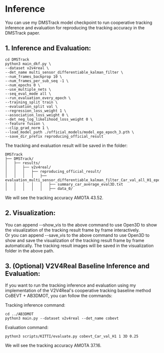 # Inference

You can use my DMSTrack model checkpoint to run cooperative tracking inference and evaluation for reproducing the tracking accuracy in the DMSTrack paper.

## **1. Inference and Evaluation:**
```shell
cd DMSTrack
python3 main_dkf.py \
--dataset v2v4real \
--det_name multi_sensor_differentiable_kalman_filter \
--num_frames_backprop 10 \
--num_frames_per_sub_seq -1 \
--num_epochs 0 \
--use_multiple_nets \
--seq_eval_mode all \
--run_evaluation_every_epoch \
--training_split train \
--evaluation_split val \
--regression_loss_weight 1 \
--association_loss_weight 0 \
--det_neg_log_likelihood_loss_weight 0 \
--feature fusion \
--clip_grad_norm 1 \
--load_model_path ./official_models/model_ego_epoch_3.pth \
--save_dir_prefix reproducing_official_result
```

The tracking and evaluation result will be saved in the folder:
```
DMSTrack
├── DMSTrack/
│   ├── results/
│   │   ├── v2v4real/
│   │   │   ├── reproducing_official_result/
│   │   │   │   ├── evaluation_multi_sensor_differentiable_kalman_filter_Car_val_all_H1_epoch_0/
│   │   │   │   │   ├── summary_car_average_eval3D.txt
│   │   │   │   │   ├── data_0/
```

We will see the tracking accuracy AMOTA 43.52.


## **2. Visualization:**

You can append --show_vis to the above command to use Open3D to show the visualization of the tracking result frame by frame interactively.  
Or you can append --save_vis to the above command to use Open3D to show and save the visualization of the tracking result frame by frame automatically.
The tracking result images will be saved in the visualization folder in the above path.


## **3. (Optional) V2V4Real Baseline Inference and Evaluation:**
If you want to run the tracking inference and evaluation using my implementation of the V2V4Real's cooperative tracking baseline method CoBEVT + AB3DMOT, you can follow the commands: 

Tracking inference command:
```shell
cd ../AB3DMOT
python3 main.py --dataset v2v4real --det_name cobevt 
```

Evaluation command:
```shell
python3 scripts/KITTI/evaluate.py cobevt_Car_val_H1 1 3D 0.25 
```

We will see the tracking accuracy AMOTA 37.16.



